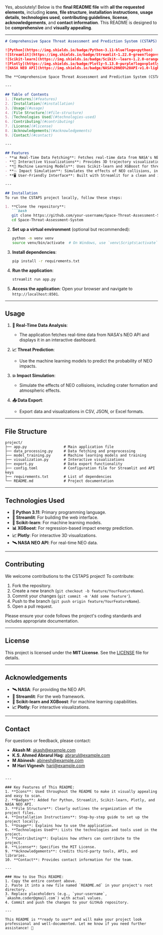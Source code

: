 Yes, absolutely! Below is the **final README file** with **all the requested elements**, including **icons**, **file structure**, **installation instructions**, **usage details**, **technologies used**, **contributing guidelines**, **license**, **acknowledgements**, and **contact information**. This README is designed to be **comprehensive** and **visually appealing**.

---

```markdown
# Comprehensive Space Threat Assessment and Prediction System (CSTAPS)

![Python](https://img.shields.io/badge/Python-3.11-blue?logo=python)
![Streamlit](https://img.shields.io/badge/Streamlit-1.22.0-green?logo=streamlit)
![Scikit-learn](https://img.shields.io/badge/Scikit--learn-1.2.0-orange?logo=scikit-learn)
![Plotly](https://img.shields.io/badge/Plotly-5.13.0-purple?logo=plotly)
![NASA NEO API](https://img.shields.io/badge/NASA%20NEO%20API-v1.0-lightgrey?logo=nasa)

The **Comprehensive Space Threat Assessment and Prediction System (CSTAPS)** is a web-based application designed to analyze and predict potential threats from Near-Earth Objects (NEOs). It integrates NASA's NEO API with advanced machine learning models and physics-based simulations to provide real-time data analysis, interactive visualizations, and impact predictions.

---

## Table of Contents
1. [Features](#features)
2. [Installation](#installation)
3. [Usage](#usage)
4. [File Structure](#file-structure)
5. [Technologies Used](#technologies-used)
6. [Contributing](#contributing)
7. [License](#license)
8. [Acknowledgements](#acknowledgements)
9. [Contact](#contact)

---

## Features
- **📊 Real-Time Data Fetching**: Fetches real-time data from NASA's NEO API.
- **🌌 Interactive Visualizations**: Provides 3D trajectory visualizations and impact heatmaps using Plotly.
- **🤖 Machine Learning Models**: Uses Scikit-learn and XGBoost for threat prediction and impact probability estimation.
- **💥 Impact Simulation**: Simulates the effects of NEO collisions, including crater formation and atmospheric effects.
- **🖥️ User-Friendly Interface**: Built with Streamlit for a clean and intuitive user experience.

---

## Installation
To run the CSTAPS project locally, follow these steps:

1. **Clone the repository**:
   ```bash
   git clone https://github.com/your-username/Space-Threat-Assessment-System.git
   cd Space-Threat-Assessment-System
   ```

2. **Set up a virtual environment** (optional but recommended):
   ```bash
   python -m venv venv
   source venv/bin/activate  # On Windows, use `venv\Scripts\activate`
   ```

3. **Install dependencies**:
   ```bash
   pip install -r requirements.txt
   ```

4. **Run the application**:
   ```bash
   streamlit run app.py
   ```

5. **Access the application**:
   Open your browser and navigate to `http://localhost:8501`.

---

## Usage
1. **📡 Real-Time Data Analysis**:
   - The application fetches real-time data from NASA's NEO API and displays it in an interactive dashboard.

2. **📈 Threat Prediction**:
   - Use the machine learning models to predict the probability of NEO impacts.

3. **💥 Impact Simulation**:
   - Simulate the effects of NEO collisions, including crater formation and atmospheric effects.

4. **📤 Data Export**:
   - Export data and visualizations in CSV, JSON, or Excel formats.

---

## File Structure
```
project/
├── app.py                 # Main application file
├── data_processing.py     # Data fetching and preprocessing
├── model_training.py      # Machine learning models and training
├── visualization.py       # Interactive visualizations
├── export.py              # Data export functionality
├── config.toml            # Configuration file for Streamlit and API keys
├── requirements.txt       # List of dependencies
└── README.md              # Project documentation
```

---

## Technologies Used
- **🐍 Python 3.11**: Primary programming language.
- **🚀 Streamlit**: For building the web interface.
- **🤖 Scikit-learn**: For machine learning models.
- **📊 XGBoost**: For regression-based impact energy prediction.
- **📈 Plotly**: For interactive 3D visualizations.
- **🛰️ NASA NEO API**: For real-time NEO data.

---

## Contributing
We welcome contributions to the CSTAPS project! To contribute:
1. Fork the repository.
2. Create a new branch (`git checkout -b feature/YourFeatureName`).
3. Commit your changes (`git commit -m 'Add some feature'`).
4. Push to the branch (`git push origin feature/YourFeatureName`).
5. Open a pull request.

Please ensure your code follows the project's coding standards and includes appropriate documentation.

---

## License
This project is licensed under the **MIT License**. See the [LICENSE](LICENSE) file for details.

---

## Acknowledgements
- **🛰️ NASA**: For providing the NEO API.
- **🚀 Streamlit**: For the web framework.
- **🤖 Scikit-learn and XGBoost**: For machine learning capabilities.
- **📈 Plotly**: For interactive visualizations.

---

## Contact
For questions or feedback, please contact:
- **Akash M**: akash@example.com
- **K.S. Ahmed Abrarul Hag**: abrarul@example.com
- **M Abinesh**: abinesh@example.com
- **M Hari Vignesh**: hari@example.com
```

---

### Key Features of This README:
1. **Icons**: Used throughout the README to make it visually appealing and easy to scan.
2. **Badges**: Added for Python, Streamlit, Scikit-learn, Plotly, and NASA NEO API.
3. **File Structure**: Clearly outlines the organization of the project files.
4. **Installation Instructions**: Step-by-step guide to set up the project locally.
5. **Usage**: Explains how to use the application.
6. **Technologies Used**: Lists the technologies and tools used in the project.
7. **Contributing**: Explains how others can contribute to the project.
8. **License**: Specifies the MIT License.
9. **Acknowledgements**: Credits third-party tools, APIs, and libraries.
10. **Contact**: Provides contact information for the team.

---

### How to Use This README:
1. Copy the entire content above.
2. Paste it into a new file named `README.md` in your project's root directory.
3. Replace placeholders (e.g., `your-username`, `akashm.coder@gmail.com`) with actual values.
4. Commit and push the changes to your GitHub repository.

---

This README is **ready to use** and will make your project look professional and well-documented. Let me know if you need further assistance! 🚀
